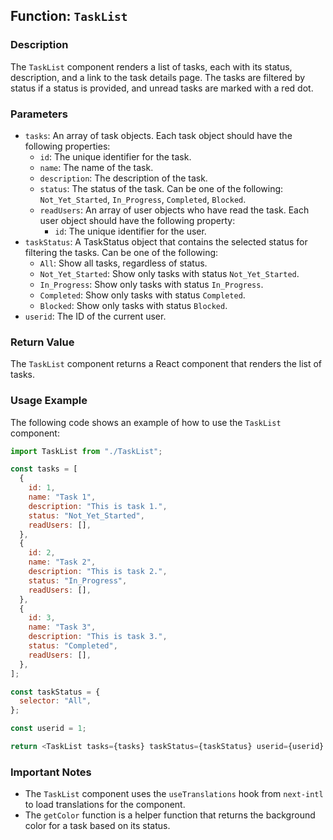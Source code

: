 ## Function: `TaskList`

### Description
The `TaskList` component renders a list of tasks, each with its status, description, and a link to the task details page. The tasks are filtered by status if a status is provided, and unread tasks are marked with a red dot.

### Parameters
- `tasks`: An array of task objects. Each task object should have the following properties:
  - `id`: The unique identifier for the task.
  - `name`: The name of the task.
  - `description`: The description of the task.
  - `status`: The status of the task. Can be one of the following: `Not_Yet_Started`, `In_Progress`, `Completed`, `Blocked`.
  - `readUsers`: An array of user objects who have read the task. Each user object should have the following property:
    - `id`: The unique identifier for the user.
- `taskStatus`: A TaskStatus object that contains the selected status for filtering the tasks. Can be one of the following:
  - `All`: Show all tasks, regardless of status.
  - `Not_Yet_Started`: Show only tasks with status `Not_Yet_Started`.
  - `In_Progress`: Show only tasks with status `In_Progress`.
  - `Completed`: Show only tasks with status `Completed`.
  - `Blocked`: Show only tasks with status `Blocked`.
- `userid`: The ID of the current user.

### Return Value
The `TaskList` component returns a React component that renders the list of tasks.

### Usage Example
The following code shows an example of how to use the `TaskList` component:

```javascript
import TaskList from "./TaskList";

const tasks = [
  {
    id: 1,
    name: "Task 1",
    description: "This is task 1.",
    status: "Not_Yet_Started",
    readUsers: [],
  },
  {
    id: 2,
    name: "Task 2",
    description: "This is task 2.",
    status: "In_Progress",
    readUsers: [],
  },
  {
    id: 3,
    name: "Task 3",
    description: "This is task 3.",
    status: "Completed",
    readUsers: [],
  },
];

const taskStatus = {
  selector: "All",
};

const userid = 1;

return <TaskList tasks={tasks} taskStatus={taskStatus} userid={userid} />;
```

### Important Notes
- The `TaskList` component uses the `useTranslations` hook from `next-intl` to load translations for the component.
- The `getColor` function is a helper function that returns the background color for a task based on its status.